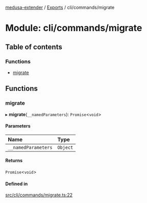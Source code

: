 [medusa-extender](../README.md) / [Exports](../modules.md) / cli/commands/migrate

# Module: cli/commands/migrate

## Table of contents

### Functions

- [migrate](cli_commands_migrate.md#migrate)

## Functions

### migrate

▸ **migrate**(`__namedParameters`): `Promise`<`void`\>

#### Parameters

| Name | Type |
| :------ | :------ |
| `__namedParameters` | `Object` |

#### Returns

`Promise`<`void`\>

#### Defined in

[src/cli/commands/migrate.ts:22](https://github.com/octalpixel/medusa-extender/blob/317cb2f/src/cli/commands/migrate.ts#L22)
